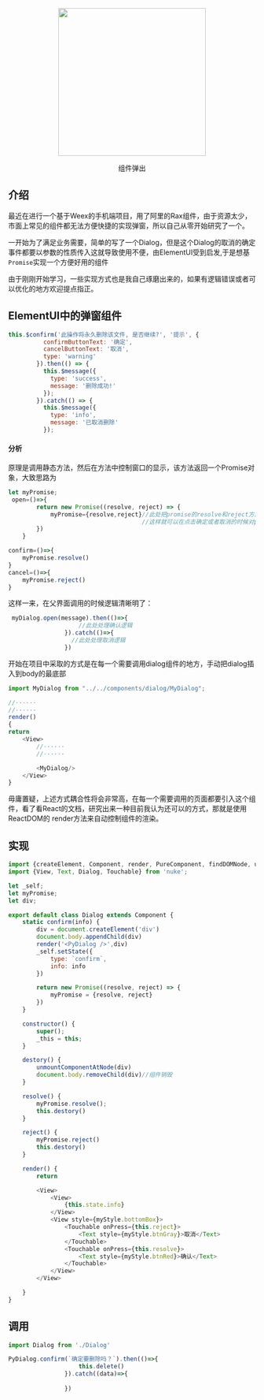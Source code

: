 <div align=center>
<img src="https://img.alicdn.com/imgextra/i3/1810749336/O1CN01n06AI52IpwC9Q7xf5_!!1810749336.jpg" width = "300" />
<p>组件弹出</p>
</div>


## 介绍
最近在进行一个基于Weex的手机端项目，用了阿里的Rax组件，由于资源太少，市面上常见的组件都无法方便快捷的实现弹窗，所以自己从零开始研究了一个。

  一开始为了满足业务需要，简单的写了一个Dialog，但是这个Dialog的取消的确定事件都要以参数的性质传入这就导致使用不便，由ElementUI受到启发,于是想基`Promise`实现一个方便好用的组件
 
 由于刚刚开始学习，一些实现方式也是我自己琢磨出来的，如果有逻辑错误或者可以优化的地方欢迎提点指正。

## ElementUI中的弹窗组件

```javascript
this.$confirm('此操作将永久删除该文件, 是否继续?', '提示', {
          confirmButtonText: '确定',
          cancelButtonText: '取消',
          type: 'warning'
        }).then(() => {
          this.$message({
            type: 'success',
            message: '删除成功!'
          });
        }).catch(() => {
          this.$message({
            type: 'info',
            message: '已取消删除'
          }); 
```

#### 分析
原理是调用静态方法，然后在方法中控制窗口的显示，该方法返回一个Promise对象，大致思路为

```javascript
let myPromise;
 open=()=>{
        return new Promise((resolve, reject) => {
            myPromise={resolve,reject}//此处把promise的resolve和reject方法存到变量中，
                                      //这样就可以在点击确定或者取消的时候对promise做相应的处理
        })
    }
```
```javascript
confirm=()=>{
    myPromise.resolve()
}
cancel=()=>{
    myPromise.reject()
}
```
这样一来，在父界面调用的时候逻辑清晰明了：
```javascript
 myDialog.open(message).then(()=>{
                    //此处处理确认逻辑
                }).catch(()=>{
                  //此处处理取消逻辑
                })
```
开始在项目中采取的方式是在每一个需要调用dialog组件的地方，手动把dialog插入到body的最底部
```javascript
import MyDialog from "../../components/dialog/MyDialog";

//······
//······
render()
{
return
    <View>
        //······
        //······

        <MyDialog/>
    </View>
}
```
毋庸置疑，上述方式耦合性将会非常高，在每一个需要调用的页面都要引入这个组件，看了看React的文档，研究出来一种目前我认为还可以的方式，那就是使用ReactDOM的 render方法来自动控制组件的渲染。

## 实现

```javascript
import {createElement, Component, render, PureComponent, findDOMNode, unmountComponentAtNode} from 'rax';
import {View, Text, Dialog, Touchable} from 'nuke';

let _self;
let myPromise;
let div;

export default class Dialog extends Component {
    static confirm(info) {
        div = document.createElement('div')
        document.body.appendChild(div)
        render('<PyDialog />',div)
        _self.setState({
            type: `confirm`,
            info: info
        })

        return new Promise((resolve, reject) => {
            myPromise = {resolve, reject}
        })
    }

    constructor() {
        super();
        _this = this;
    }

    destory() {
        unmountComponentAtNode(div)
        document.body.removeChild(div)//组件销毁
    }

    resolve() {
        myPromise.resolve();
        this.destory()
    }

    reject() {
        myPromise.reject()
        this.destory()
    }

    render() {
        return

        <View>
            <View>
                {this.state.info}
            </View>
            <View style={myStyle.bottomBox}>
                <Touchable onPress={this.reject}>
                    <Text style={myStyle.btnGray}>取消</Text>
                </Touchable>
                <Touchable onPress={this.resolve}>
                    <Text style={myStyle.btnRed}>确认</Text>
                </Touchable>
            </View>
        </View>

    }
}
```

## 调用
```javascript
import Dialog from './Dialog'

PyDialog.confirm(`确定要删除吗？`).then(()=>{
                    this.delete()
                }).catch((data)=>{
                    
                })
```
